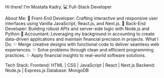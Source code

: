 Hi there! I'm Mostafa Kadry.
💻 Full-Stack Developer 

About Me:
🔹 Front-End Developer: Crafting interactive and responsive user interfaces using Vanilla JavaScript, React.js, and Next.js.
🔹 Back-End Developer: Building robust APIs and server-side logic with Node.js and Python
🔹 Accountant: Leveraging my background in accounting to create data-driven applications and maintain financial precision in projects.
What I Do:
✨ Merge creative designs with functional code to deliver seamless web experiences.
✨ Solve problems through clean and efficient programming practices.
✨ Apply financial insights to real-world software solutions.

Tech Stack:
Frontend: HTML | CSS | JavaScript | React | Next.js
Backend: Node.js | Express.js
Database: MongoDB
<!---
MostafaKadry/MostafaKadry is a ✨ special ✨ repository because its `README.md` (this file) appears on your GitHub profile.
You can click the Preview link to take a look at your changes.
--->
